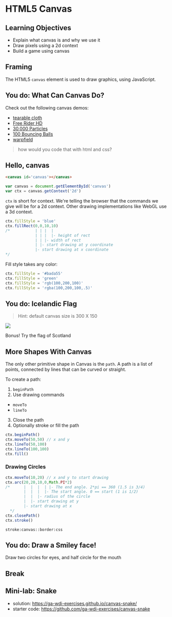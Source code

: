 # HTML5 Canvas

## Learning Objectives

- Explain what canvas is and why we use it
- Draw pixels using a 2d context
- Build a game using canvas

## Framing

The HTML5 `canvas` element is used to draw graphics, using JavaScript.

## You do: What Can Canvas Do?

Check out the following canvas demos:

- [tearable cloth](http://codepen.io/dissimulate/pen/KrAwx)
- [Free Rider HD](https://www.freeriderhd.com/t/1016-layers)
- [30,000 Particles](http://codepen.io/soulwire/pen/Ffvlo)
- [100 Bouncing Balls](http://corehtml5canvas.com/code-live/ch01/example-1.8/example.html)
- [warpfield](http://www.kevs3d.co.uk/dev/warpfield/)

> how would you code that with html and css?

## Hello, canvas

```html
<canvas id='canvas'></canvas>
```

```js
var canvas = document.getElementById('canvas')
var ctx = canvas.getContext('2d')
```

`ctx` is short for context. We're telling the browser that the commands
we give will be for a 2d context. Other drawing implementations like WebGL
use a 3d context.

```js
ctx.fillStyle = 'blue'
ctx.fillRect(0,0,10,10)
/*           | | |  |
             | | |  |- height of rect
             | | |- width of rect
             | |- start drawing at y coordinate
             |- start drawing at x coordinate
*/
```

Fill style takes any color:

```js
ctx.fillStyle = '#bada55'
ctx.fillStyle = 'green'
ctx.fillStyle = 'rgb(100,200,100)'
ctx.fillStyle = 'rgba(100,200,100,.5)'
```

## You do: Icelandic Flag

>Hint: default canvas size is 300 X 150

![](http://www.crwflags.com/fotw/images/i/is-u1897.gif)

Bonus! Try the flag of Scotland

## More Shapes With Canvas

The only other primitive shape in Canvas is the `path`. A path is a list of points,
connected by lines that can be curved or straight.

To create a path:

1. `beginPath`
2. Use drawing commands
  - `moveTo`
  - `lineTo`
3. Close the path
4. Optionally stroke or fill the path

```js
ctx.beginPath()
ctx.moveTo(50,50) // x and y
ctx.lineTo(50,100)
ctx.lineTo(100,100)
ctx.fill()
```

### Drawing Circles

```js
ctx.moveTo(10,20) // x and y to start drawing
ctx.arc(20,20,10,0,Math.PI*2)
/*      |  |  |  | |- The end angle. 2*pi == 360 (1.5 is 3/4)
        |  |  |  |- The start angle. 0 == start (1 is 1/2)
        |  |  |- radius of the circle
        |  |- start drawing at y
        |- start drawing at x
  */
ctx.closePath()
ctx.stroke()
```

```
stroke:canvas::border:css
```

## You do: Draw a Smiley face!

Draw two circles for eyes, and half circle for the mouth

## Break

## Mini-lab: Snake

- solution: https://ga-wdi-exercises.github.io/canvas-snake/
- starter code: https://github.com/ga-wdi-exercises/canvas-snake
